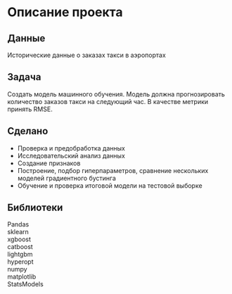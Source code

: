 # Описание проекта
## Данные
Исторические данные о заказах такси в аэропортах
## Задача
Создать модель машинного обучения. Модель должна прогнозировать количество заказов такси на следующий час. В качестве метрики принять RMSE.
## Сделано
- Проверка и предобработка данных
- Исследовательский анализ данных
- Создание признаков
- Построение, подбор гиперпараметров, сравнение нескольких моделей градиентного бустинга
- Обучение и проверка итоговой модели на тестовой выборке
## Библиотеки
Pandas  
sklearn  
xgboost  
catboost  
lightgbm  
hyperopt  
numpy  
matplotlib  
StatsModels

